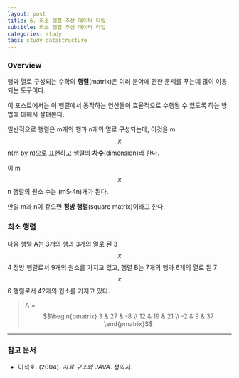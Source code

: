 ```yaml
---
layout: post
title: 6. 희소 행렬 추상 데이터 타입
subtitle: 희소 행렬 추상 데이터 타입
categories: study
tags: study datastructure
---
```


### Overview

행과 열로 구성되는 수학의 **행렬**(matrix)은 여러 분야에 관한 문제를 푸는데 많이 이용되는 도구이다.

이 포스트에서는 이 행렬에서 동작하는 연산들이 효율적으로 수행될 수 있도록 하는 방법에 대해서 살펴본다.

일반적으로 행렬은 m개의 행과 n개의 열로 구성되는데, 이것을 m$$x$$n(m by n)으로 표현하고 행렬의 **차수**(dimension)라 한다.

이 m$$x$$n 행렬의 원소 수는 (m$$\cdot$4n)개가 된다.

만일 m과 n이 같으면 **정방 행렬**(square matrix)이라고 한다.

### 희소 행렬

다음 행렬 A는 3개의 행과 3개의 열로 된 3$$x$$4 정방 행렬로서 9개의 원소를 가지고 있고, 행렬 B는 7개의 행과 6개의 열로 된 7$$x$$6 행렬로서 42개의 원소를 가지고 있다.

> A = $$\begin{pmatrix} 3 & 27 & -8 \\ 12 & 19 & 21 \\ -2 & 9 & 37 \end{pmatrix}$$

***

### 참고 문서
- 이석호. (2004). *자료 구조와 JAVA*. 정익사.
